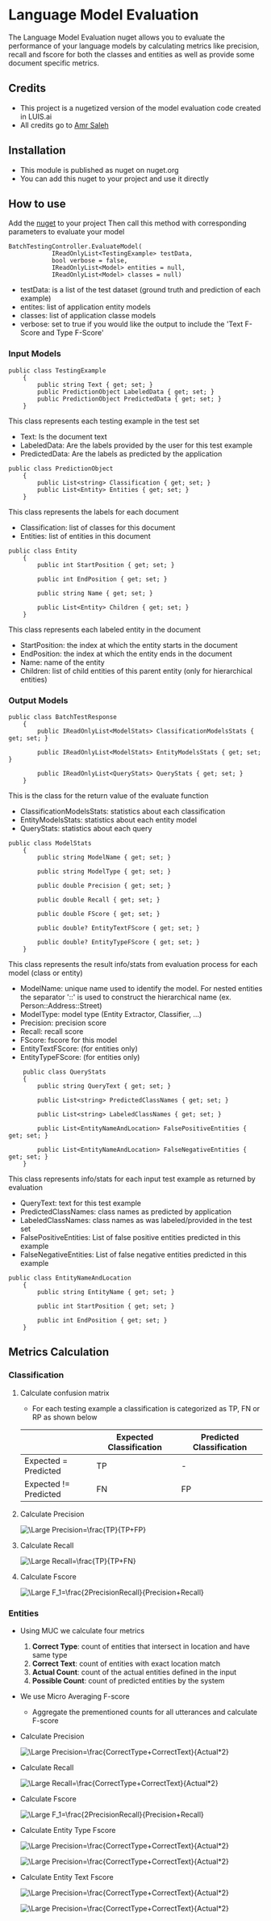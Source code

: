 # Language Model Evaluation

The Language Model Evaluation nuget allows you to evaluate the performance of your language models by calculating metrics like precision, recall and fscore for both the classes and entities as well as provide some document specific metrics.

## Credits
- This project is a nugetized version of the model evaluation code created in LUIS.ai
- All credits go to [Amr Saleh](https://github.com/AmrSaleh)

## Installation

- This module is published as nuget on nuget.org
- You can add this nuget to your project and use it directly

## How to use
Add the [nuget](https://) to your project
Then call this method with corresponding parameters to evaluate your model
```
BatchTestingController.EvaluateModel(
            IReadOnlyList<TestingExample> testData,
            bool verbose = false,
            IReadOnlyList<Model> entities = null,
            IReadOnlyList<Model> classes = null)
```
* testData: is a list of the test dataset (ground truth and prediction of each example)
* entites: list of application entity models
* classes: list of application classe models
* verbose: set to true if you would like the output to include the 'Text F-Score and Type F-Score'

### Input Models

```
public class TestingExample
    {
        public string Text { get; set; }
        public PredictionObject LabeledData { get; set; }
        public PredictionObject PredictedData { get; set; }
    }
```
This class represents each testing example in the test set
* Text: Is the document text
* LabeledData: Are the labels provided by the user for this test example
* PredictedData: Are the labels as predicted by the application
```
public class PredictionObject
    {
        public List<string> Classification { get; set; }
        public List<Entity> Entities { get; set; }
    }
```
This class represents the labels for each document
* Classification: list of classes for this document
* Entities: list of entities in this document
```
public class Entity
    {
        public int StartPosition { get; set; }

        public int EndPosition { get; set; }
        
        public string Name { get; set; }

        public List<Entity> Children { get; set; }
    }
```
This class represents each labeled entity in the document
* StartPosition: the index at which the entity starts in the document
* EndPosition: the index at which the entity ends in the document
* Name: name of the entity
* Children: list of child entities of this parent entity (only for hierarchical entities)

### Output Models
```
public class BatchTestResponse
    {
        public IReadOnlyList<ModelStats> ClassificationModelsStats { get; set; }

        public IReadOnlyList<ModelStats> EntityModelsStats { get; set; }

        public IReadOnlyList<QueryStats> QueryStats { get; set; }
    }
```
This is the class for the return value of the evaluate function
- ClassificationModelsStats: statistics about each classification 
- EntityModelsStats: statistics about each entity model
- QueryStats: statistics about each query
```
public class ModelStats
    {
        public string ModelName { get; set; }

        public string ModelType { get; set; }

        public double Precision { get; set; }

        public double Recall { get; set; }

        public double FScore { get; set; }

        public double? EntityTextFScore { get; set; }

        public double? EntityTypeFScore { get; set; }
    }
```
This class represents the result info/stats from evaluation process for each model (class or entity)
* ModelName: unique name used to identify the model. For nested entities the separator '::' is used to construct the hierarchical name (ex. Person::Address::Street)
* ModelType: model type (Entity Extractor, Classifier, ...)
* Precision: precision score
* Recall: recall score
* FScore: fscore for this model
* EntityTextFScore: (for entities only)
* EntityTypeFScore: (for entities only)
```
    public class QueryStats
    {
        public string QueryText { get; set; }

        public List<string> PredictedClassNames { get; set; }

        public List<string> LabeledClassNames { get; set; }

        public List<EntityNameAndLocation> FalsePositiveEntities { get; set; }

        public List<EntityNameAndLocation> FalseNegativeEntities { get; set; }
    }
```
This class represents info/stats for each input test example as returned by evaluation 
* QueryText: text for this test example
* PredictedClassNames: class names as predicted by application
* LabeledClassNames: class names as was labeled/provided in the test set
* FalsePositiveEntities: List of false positive entities predicted in this example
* FalseNegativeEntities: List of false negative entities predicted in this example

```
public class EntityNameAndLocation
    {
        public string EntityName { get; set; }

        public int StartPosition { get; set; }

        public int EndPosition { get; set; }
    }
```

## Metrics Calculation
### Classification
1. Calculate confusion matrix
    - For each testing example a classification is categorized as  TP, FN or RP as shown below 

    |                      | Expected Classification | Predicted Classification |
    | -------------------- | ----------------------- | ------------------------ |
    | Expected = Predicted | TP                      | -                        |
    | Expected != Predicted| FN                      | FP                       |

1. Calculate Precision


    ![\Large Precision=\frac{TP}{TP+FP}](https://latex.codecogs.com/svg.latex?\Large&space;Precision=\frac{TP}{TP+FP}) 

1. Calculate Recall


    ![\Large Recall=\frac{TP}{TP+FN}](https://latex.codecogs.com/svg.latex?\Large&space;Recall=\frac{TP}{TP+FN}) 

1. Calculate Fscore


    ![\Large F_1=\frac{2*Precision*Recall}{Precision+Recall}](https://latex.codecogs.com/svg.latex?\Large&space;F_1=\frac{2*Precision*Recall}{Precision+Recall}) 


### Entities
- Using MUC we calculate four metrics
    1. **Correct Type**: count of entities that intersect in location and have same type
    1. **Correct Text**: count of entities with exact location match
    1. **Actual Count**: count of the actual entities defined in the input
    1. **Possible Count**: count of predicted entities by the system

- We use Micro Averaging F-score
    - Aggregate the prementioned counts for all utterances and calculate F-score

- Calculate Precision


    ![\Large Precision=\frac{CorrectType+CorrectText}{Actual*2}](https://latex.codecogs.com/svg.latex?\Large&space;Precision=\frac{CorrectType+CorrectText}{Actual*2})

- Calculate Recall


    ![\Large Recall=\frac{CorrectType+CorrectText}{Actual*2}](https://latex.codecogs.com/svg.latex?\Large&space;Recall=\frac{CorrectType+CorrectText}{Possible*2})

- Calculate Fscore


    ![\Large F_1=\frac{2*Precision*Recall}{Precision+Recall}](https://latex.codecogs.com/svg.latex?\Large&space;F_1=\frac{2*Precision*Recall}{Precision+Recall}) 

- Calculate Entity Type Fscore


    ![\Large Precision=\frac{CorrectType+CorrectText}{Actual*2}](https://latex.codecogs.com/svg.latex?\Large&space;Precision=\frac{CorrectType}{Actual})

    ![\Large Precision=\frac{CorrectType+CorrectText}{Actual*2}](https://latex.codecogs.com/svg.latex?\Large&space;Precision=\frac{CorrectType}{Possible})

- Calculate Entity Text Fscore


    ![\Large Precision=\frac{CorrectType+CorrectText}{Actual*2}](https://latex.codecogs.com/svg.latex?\Large&space;Precision=\frac{CorrectText}{Actual})
    
    ![\Large Precision=\frac{CorrectType+CorrectText}{Actual*2}](https://latex.codecogs.com/svg.latex?\Large&space;Precision=\frac{CorrectText}{Possible})
